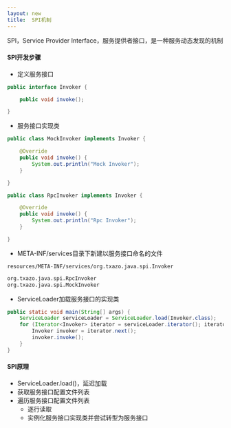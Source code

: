 ```yaml
---
layout: new
title:  SPI机制
---
```


SPI，Service Provider Interface，服务提供者接口，是一种服务动态发现的机制

#### SPI开发步骤

* 定义服务接口

```java
public interface Invoker {

    public void invoke();

}
```

* 服务接口实现类

```java
public class MockInvoker implements Invoker {

    @Override
    public void invoke() {
        System.out.println("Mock Invoker");
    }

}
```

```java
public class RpcInvoker implements Invoker {

    @Override
    public void invoke() {
        System.out.println("Rpc Invoker");
    }

}
```

* META-INF/services目录下新建以服务接口命名的文件

`resources/META-INF/services/org.txazo.java.spi.Invoker`

```txt
org.txazo.java.spi.RpcInvoker
org.txazo.java.spi.MockInvoker
```

* ServiceLoader加载服务接口的实现类

```java
public static void main(String[] args) {
    ServiceLoader serviceLoader = ServiceLoader.load(Invoker.class);
    for (Iterator<Invoker> iterator = serviceLoader.iterator(); iterator.hasNext(); ) {
        Invoker invoker = iterator.next();
        invoker.invoke();
    }
}
```

#### SPI原理

* ServiceLoader.load()，延迟加载
* 获取服务接口配置文件列表
* 遍历服务接口配置文件列表
    * 逐行读取
    * 实例化服务接口实现类并尝试转型为服务接口

